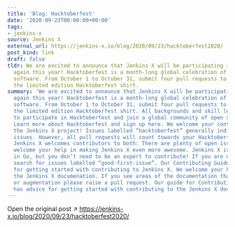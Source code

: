 ```yaml
---
title: 'Blog: Hacktoberfest'
date: '2020-09-23T00:00:00+00:00'
tags:
- jenkins-x
source: Jenkins X
external_url: https://jenkins-x.io/blog/2020/09/23/hacktoberfest2020/
post_kind: link
draft: false
tldr: We are excited to announce that Jenkins X will be participating in Hacktoberfest
  again this year! Hacktoberfest is a month-long global celebration of open source
  software. From October 1 to October 31, submit four pull requests to qualify for
  the limited edition Hacktoberfest shirt.
summary: 'We are excited to announce that Jenkins X will be participating in Hacktoberfest
  again this year! Hacktoberfest is a month-long global celebration of open source
  software. From October 1 to October 31, submit four pull requests to qualify for
  the limited edition Hacktoberfest shirt. All backgrounds and skill levels are encouraged
  to participate in Hacktoberfest and join a global community of open source contributors.
  Learn more about Hacktoberfest and sign up here. We welcome your contributions to
  the Jenkins X project! Issues labelled “hacktoberfest” generally indicate good first
  issues. However, all pull requests will count towards your Hacktoberfest challenge.
  Jenkins X welcomes contributors to both: There are plenty of open issues , and we
  welcome your help in making Jenkins X even more awesome. Jenkins X is written largely
  in Go, but you don’t need to be an expert to contribute! If you are new to the project,
  search for issues labelled “good-first-issue”. Our Contributing Guide has advice
  for getting started with contributing to Jenkins X. We welcome your help in improving
  the Jenkins X documenation. If you see areas of the documentation that need fixing
  or augmentation please raise a pull request. Our guide for Contributing to the Documentation
  has advice for getting started with contributing to the Jenkins X docs.'
---
```

Open the original post ↗ https://jenkins-x.io/blog/2020/09/23/hacktoberfest2020/
